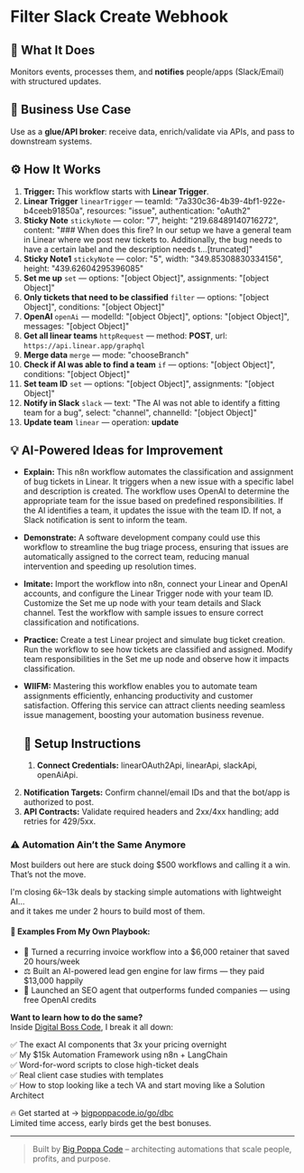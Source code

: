 # Filter Slack Create Webhook
  ## 🚀 What It Does
  Monitors events, processes them, and **notifies** people/apps (Slack/Email) with structured updates.
  
  ## 💼 Business Use Case
  Use as a **glue/API broker**: receive data, enrich/validate via APIs, and pass to downstream systems.
  
  ## ⚙️ How It Works
  1. **Trigger:** This workflow starts with **Linear Trigger**.
  2. **Linear Trigger** `linearTrigger` — teamId: "7a330c36-4b39-4bf1-922e-b4ceeb91850a", resources: "issue", authentication: "oAuth2"
3. **Sticky Note** `stickyNote` — color: "7", height: "219.68489140716272", content: "### When does this fire?
In our setup we have a general team in Linear where we post new tickets to. Additionally, the bug needs to have a certain label and the description needs t…[truncated]"
4. **Sticky Note1** `stickyNote` — color: "5", width: "349.85308830334156", height: "439.62604295396085"
5. **Set me up** `set` — options: "[object Object]", assignments: "[object Object]"
6. **Only tickets that need to be classified** `filter` — options: "[object Object]", conditions: "[object Object]"
7. **OpenAI** `openAi` — modelId: "[object Object]", options: "[object Object]", messages: "[object Object]"
8. **Get all linear teams** `httpRequest` — method: **POST**, url: `https://api.linear.app/graphql`
9. **Merge data** `merge` — mode: "chooseBranch"
10. **Check if AI was able to find a team** `if` — options: "[object Object]", conditions: "[object Object]"
11. **Set team ID** `set` — options: "[object Object]", assignments: "[object Object]"
12. **Notify in Slack** `slack` — text: "The AI was not able to identify a fitting team for a bug", select: "channel", channelId: "[object Object]"
13. **Update team** `linear` — operation: **update**
  
  ## 💡 AI-Powered Ideas for Improvement
  - **Explain:** This n8n workflow automates the classification and assignment of bug tickets in Linear. It triggers when a new issue with a specific label and description is created. The workflow uses OpenAI to determine the appropriate team for the issue based on predefined responsibilities. If the AI identifies a team, it updates the issue with the team ID. If not, a Slack notification is sent to inform the team.

- **Demonstrate:** A software development company could use this workflow to streamline the bug triage process, ensuring that issues are automatically assigned to the correct team, reducing manual intervention and speeding up resolution times.

- **Imitate:** Import the workflow into n8n, connect your Linear and OpenAI accounts, and configure the Linear Trigger node with your team ID. Customize the Set me up node with your team details and Slack channel. Test the workflow with sample issues to ensure correct classification and notifications.

- **Practice:** Create a test Linear project and simulate bug ticket creation. Run the workflow to see how tickets are classified and assigned. Modify team responsibilities in the Set me up node and observe how it impacts classification.

- **WIIFM:** Mastering this workflow enables you to automate team assignments efficiently, enhancing productivity and customer satisfaction. Offering this service can attract clients needing seamless issue management, boosting your automation business revenue.
  
  ## 🔧 Setup Instructions
  1. **Connect Credentials:** linearOAuth2Api, linearApi, slackApi, openAiApi.
2. **Notification Targets:** Confirm channel/email IDs and that the bot/app is authorized to post.
3. **API Contracts:** Validate required headers and 2xx/4xx handling; add retries for 429/5xx.
  
### ⚠️ Automation Ain’t the Same Anymore

Most builders out here are stuck doing $500 workflows and calling it a win.  
That’s not the move.  

I'm closing $6k–$13k deals by stacking simple automations with lightweight AI...  
and it takes me under 2 hours to build most of them.

#### 🧠 Examples From My Own Playbook:
- 🔁 Turned a recurring invoice workflow into a $6,000 retainer that saved 20 hours/week  
- ⚖️ Built an AI-powered lead gen engine for law firms — they paid $13,000 happily  
- 🚀 Launched an SEO agent that outperforms funded companies — using free OpenAI credits  

**Want to learn how to do the same?**  
Inside [Digital Boss Code](https://bigpoppacode.io/go/dbc), I break it all down:

✅ The exact AI components that 3x your pricing overnight  
✅ My $15k Automation Framework using n8n + LangChain  
✅ Word-for-word scripts to close high-ticket deals  
✅ Real client case studies with templates  
✅ How to stop looking like a tech VA and start moving like a Solution Architect  

🔥 Get started at → [bigpoppacode.io/go/dbc](https://bigpoppacode.io/go/dbc)  
Limited time access, early birds get the best bonuses.

---
> Built by [Big Poppa Code](https://bigpoppacode.io) – architecting automations that scale people, profits, and purpose.
  